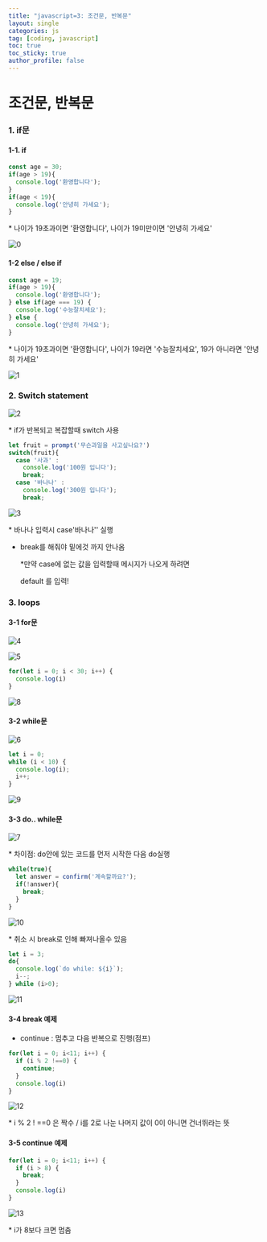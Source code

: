 ```yaml
---
title: "javascript=3: 조건문, 반복문"
layout: single
categories: js
tag: [coding, javascript]
toc: true
toc_sticky: true
author_profile: false
---
```


# 조건문, 반복문

### 1. if문

#### 1-1. if

```js
const age = 30;
if(age > 19){
  console.log('환영합니다');
}
if(age < 19){
  console.log('안녕히 가세요');
}
```

\* 나이가 19초과이면 '환영합니다', 나이가 19미만이면 '안녕히 가세요' 


![0](https://user-images.githubusercontent.com/111720411/196689614-1a97a993-e6d0-446a-926f-c8ed35941cfd.jpg)



#### 1-2 else / else if

```js
const age = 19;
if(age > 19){
  console.log('환영합니다');
} else if(age === 19) {
  console.log('수능잘치세요');
} else {
  console.log('안녕히 가세요');
}
```

\* 나이가 19초과이면 '환영합니다', 나이가 19라면 '수능잘치세요', 19가 아니라면 '안녕히 가세요'


![1](https://user-images.githubusercontent.com/111720411/196689634-cde83a2b-222b-45f3-9bb2-afb407e01c3b.jpg)



### 2. Switch statement

![2](https://user-images.githubusercontent.com/111720411/196689657-163639b0-3ae9-42c2-8ed7-5bfb2fe10205.jpg)


\* if가 반복되고 복잡할때 switch 사용

```js
let fruit = prompt('무슨과일을 사고싶나요?')
switch(fruit){
  case '사과' :
    console.log('100원 입니다');
    break;
  case '바나나' :
    console.log('300원 입니다');
    break;
```

![3](https://user-images.githubusercontent.com/111720411/196689683-491e1ebd-6d64-4c8c-b978-8dd9740007c5.jpg)




\* 바나나 입력시 case'바나나'' 실행 

* break를 해줘야 밑에것 까지 안나옴

  *만약 case에 없는 값을 입력할때 메시지가 나오게 하려면

  default 를 입력!



### 3. loops

#### 3-1 for문


![4](https://user-images.githubusercontent.com/111720411/196689721-25713955-646a-4fd1-9ce3-0db9c2d37c73.jpg)


![5](https://user-images.githubusercontent.com/111720411/196689730-59a32966-139d-4c80-8ffb-21ac87627d89.jpg)

```js
for(let i = 0; i < 30; i++) {
  console.log(i)
}
```


![8](https://user-images.githubusercontent.com/111720411/196689801-d09298a8-0640-4e02-98f4-f2bee13f9681.jpg)



#### 3-2 while문

![6](https://user-images.githubusercontent.com/111720411/196689826-7ce42ae8-cfc9-44d5-95b1-7a7f7fd895e9.jpg)


```js
let i = 0;
while (i < 10) {
  console.log(i);
  i++;
}
```

![9](https://user-images.githubusercontent.com/111720411/196689875-452df2be-0783-47e1-b5b8-54e1ec127194.jpg)


#### 3-3 do.. while문

![7](https://user-images.githubusercontent.com/111720411/196689901-caa594b0-60a1-40ee-95d7-f20cba4722b8.jpg)


\* 차이점: do안에 있는 코드를 먼저 시작한 다음 do실행

```js
while(true){
  let answer = confirm('계속할까요?');
  if(!answer){
    break;
  }
}
```

![10](https://user-images.githubusercontent.com/111720411/196689910-15f2063f-fd7d-43c3-8ee6-554412732d39.jpg)


\* 취소 시 break로 인해 빠져나올수 있음



```js
let i = 3;
do{
  console.log(`do while: ${i}`);
  i--;
} while (i>0);
```


![11](https://user-images.githubusercontent.com/111720411/196689927-59ae976c-7b4a-4231-8474-25294a1f66ea.jpg)



#### 3-4 break 예제

- continue : 멈추고 다음 반복으로 진행(점프)

```js
for(let i = 0; i<11; i++) {
  if (i % 2 !==0) {
    continue;
  }
  console.log(i)
}
```

![12](https://user-images.githubusercontent.com/111720411/196689939-50d34aa9-1e54-4246-8380-d12b23370efe.jpg)


\* i % 2 ! ==0 은 짝수 / i를 2로 나눈 나머지 값이 0이 아니면 건너뛰라는 뜻



#### 3-5 continue 예제

```js
for(let i = 0; i<11; i++) {
  if (i > 8) {
    break;
  }
  console.log(i)
}
```

![13](https://user-images.githubusercontent.com/111720411/196689965-7b6dd637-33e9-445c-840c-a8653721046c.jpg)


\* i가 8보다 크면 멈춤
